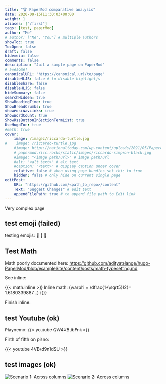 ```yaml
---
title: "🏆 PaperMod comparative analysis"
date: 2020-09-15T11:30:03+00:00
weight: 1
aliases: ["/first"]
tags: [test, paperMod]
author: "Me"
# author: ["Me", "You"] # multiple authors
showToc: true
TocOpen: false
draft: false
hidemeta: false
comments: false
description: "Just a sample page on PaperMod"
# awesome!
canonicalURL: "https://canonical.url/to/page"
disableHLJS: false # to disable highlightjs
disableShare: false
disableHLJS: false
hideSummary: false
searchHidden: true
ShowReadingTime: true
ShowBreadCrumbs: true
ShowPostNavLinks: true
ShowWordCount: true
ShowRssButtonInSectionTermList: true
UseHugoToc: true
#math: true
cover:
    image: /imagez/riccardo-turtle.jpg
#    image: /riccardo-turtle.jpg
    #image: https://nationaltoday.com/wp-content/uploads/2021/05/Paperclip-1.jpg
    # papermod.ricc.rocks/static/images/riccardo-simpson-black.jpg
    #image: "<image path/url>" # image path/url
    #alt: "<alt text>" # alt text
    #caption: "<text>" # display caption under cover
    relative: false # when using page bundles set this to true
    hidden: false # only hide on current single page
editPost:
    URL: "https://github.com/<path_to_repo>/content"
    Text: "Suggest Changes" # edit text
    appendFilePath: true # to append file path to Edit link
---
```

Very complex page

## test emoji (failed)

testing emojis: :see_no_evil:
:hear_no_evil: :speak_no_evil:

## Test Math

Math poorly documented here: https://github.com/adityatelange/hugo-PaperMod/blob/exampleSite/content/posts/math-typesetting.md

See inline:

{{< math.inline >}}
    Inline math: \(\varphi = \dfrac{1+\sqrt5}{2}= 1.6180339887…\)
{{}}

<!-- this does NOT work.
{ { < math.inline > } }
    Inline math: \(\varphi = \dfrac{1+\sqrt5}{2}= 1.6180339887…\)
{ { } }
-->


Finish inline.


## test Youtube (ok)

Piaynemo:
{{< youtube QW4XBtibFnk >}}

Firth of fifth on piano:

{{< youtube 4VBxd9n1dSU >}}

## test images (ok)

![Scenario 1: Across columns](/images/cloud-connect.png)
![Scenario 2: Across columns](/images/riccardo-giallo-raja-ampat.jpg)
